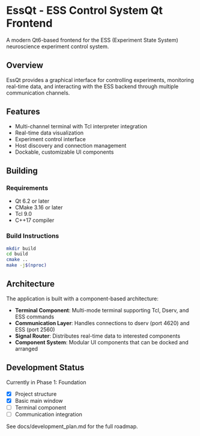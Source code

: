 # EssQt - ESS Control System Qt Frontend

A modern Qt6-based frontend for the ESS (Experiment State System) neuroscience experiment control system.

## Overview

EssQt provides a graphical interface for controlling experiments, monitoring real-time data, and interacting with the ESS backend through multiple communication channels.

## Features

- Multi-channel terminal with Tcl interpreter integration
- Real-time data visualization
- Experiment control interface
- Host discovery and connection management
- Dockable, customizable UI components

## Building

### Requirements

- Qt 6.2 or later
- CMake 3.16 or later
- Tcl 9.0
- C++17 compiler

### Build Instructions

```bash
mkdir build
cd build
cmake ..
make -j$(nproc)
```

## Architecture

The application is built with a component-based architecture:

- **Terminal Component**: Multi-mode terminal supporting Tcl, Dserv, and ESS commands
- **Communication Layer**: Handles connections to dserv (port 4620) and ESS (port 2560)
- **Signal Router**: Distributes real-time data to interested components
- **Component System**: Modular UI components that can be docked and arranged

## Development Status

Currently in Phase 1: Foundation
- [x] Project structure
- [x] Basic main window
- [ ] Terminal component
- [ ] Communication integration

See docs/development_plan.md for the full roadmap.
